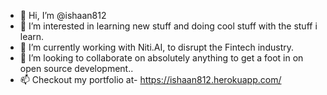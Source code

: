 - 👋 Hi, I’m @ishaan812
- 👀 I’m interested in learning new stuff and doing cool stuff with the stuff i learn.
- 🌱 I’m currently working with Niti.AI, to disrupt the Fintech industry.
- 💞️ I’m looking to collaborate on absolutely anything to get a foot in on open source development..
- 📫 Checkout my portfolio at- https://ishaan812.herokuapp.com/ 

